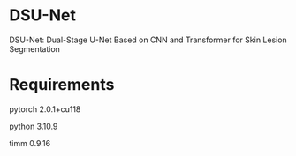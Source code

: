 # DSU-Net
DSU-Net: Dual-Stage U-Net Based on CNN and Transformer for Skin Lesion Segmentation

# Requirements
pytorch 2.0.1+cu118

python 3.10.9

timm 0.9.16
